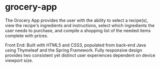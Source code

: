 # grocery-app

The Grocery App provides the user with the ability to select a recipe(s), view the recipe's ingredients and instructions, select which ingredients the user needs to purchase, and compile a shopping list of the needed items complete with prices.

Front End: Built with HTML5 and CSS3, populated from back-end Java using Thymeleaf and the Spring Framework.  Fully responsive design provides two consistent yet distinct user experiences dependent on device viewport size.